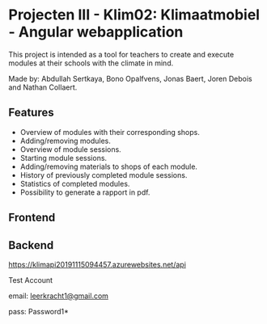 # Projecten III - Klim02: Klimaatmobiel - Angular webapplication

This project is intended as a tool for teachers to create and execute modules at their schools with the climate in mind.

Made by: Abdullah Sertkaya, Bono Opalfvens, Jonas Baert, Joren Debois and Nathan Collaert.

## Features

- Overview of modules with their corresponding shops.
- Adding/removing modules.
- Overview of module sessions.
- Starting module sessions.
- Adding/removing materials to shops of each module.
- History of previously completed module sessions.
- Statistics of completed modules.
- Possibility to generate a rapport in pdf.

Frontend
--

Backend
--

https://klimapi20191115094457.azurewebsites.net/api

Test Account

email: leerkracht1@gmail.com

pass: Password1*
